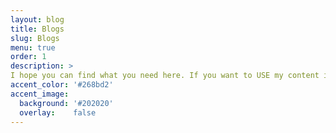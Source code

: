 ```yaml
---
layout: blog
title: Blogs
slug: Blogs
menu: true
order: 1
description: >
I hope you can find what you need here. If you want to USE my content in other places. Please, show where it comes from.
accent_color: '#268bd2'
accent_image:
  background: '#202020'
  overlay:    false
---
```

